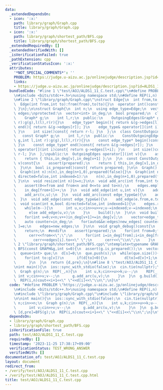 ```yaml
---
data:
  _extendedDependsOn:
  - icon: ':x:'
    path: library/graph/Graph.cpp
    title: library/graph/Graph.cpp
  - icon: ':x:'
    path: library/graph/shortest_path/BFS.cpp
    title: library/graph/shortest_path/BFS.cpp
  _extendedRequiredBy: []
  _extendedVerifiedWith: []
  _isVerificationFailed: true
  _pathExtension: cpp
  _verificationStatusIcon: ':x:'
  attributes:
    '*NOT_SPECIAL_COMMENTS*': ''
    PROBLEM: https://judge.u-aizu.ac.jp/onlinejudge/description.jsp?id=ALDS1_11_C
    links:
    - https://judge.u-aizu.ac.jp/onlinejudge/description.jsp?id=ALDS1_11_C
  bundledCode: "#line 1 \"test/AOJ/ALDS1_11_C.test.cpp\"\n#define PROBLEM \"https://judge.u-aizu.ac.jp/onlinejudge/description.jsp?id=ALDS1_11_C\"\
    \n#include <bits/stdc++.h>\nusing namespace std;\n#define REP(i,n) for(int i=0;i<(n);i++)\n\
    \n#line 2 \"library/graph/Graph.cpp\"\nstruct Edge{\n  int from,to;\n  Edge()=default;\n\
    \  Edge(int from,int to):from(from),to(to){}\n  operator int()const{ return to;\
    \ }\n};\n\nstruct Graph{\n  int n;\n  using edge_type=Edge;\n  vector<edge_type>\
    \ edges;\nprotected:\n  vector<int> in_deg;\n  bool prepared;\n  class OutgoingEdges{\n\
    \    Graph* g;\n    int l,r;\n  public:\n    OutgoingEdges(Graph* g,int l,int\
    \ r):g(g),l(l),r(r){}\n    edge_type* begin(){ return &(g->edges[l]); }\n    edge_type*\
    \ end(){ return &(g->edges[r]); }\n    edge_type& operator[](int i){ return g->edges[l+i];\
    \ }\n    int size()const{ return r-l; }\n  };\n  class ConstOutgoingEdges{\n \
    \   const Graph* g;\n    int l,r;\n  public:\n    ConstOutgoingEdges(const Graph*\
    \ g,int l,int r):g(g),l(l),r(r){}\n    const edge_type* begin()const{ return &(g->edges[l]);\
    \ }\n    const edge_type* end()const{ return &(g->edges[r]); }\n    const edge_type&\
    \ operator[](int i)const{ return g->edges[l+i]; }\n    int size()const{ return\
    \ r-l; }\n  };\npublic:\n  OutgoingEdges operator[](int v){\n    assert(prepared);\n\
    \    return { this,in_deg[v],in_deg[v+1] };\n  }\n  const ConstOutgoingEdges operator[](int\
    \ v)const{\n    assert(prepared);\n    return { this,in_deg[v],in_deg[v+1] };\n\
    \  }\n\n  bool is_prepared()const{ return prepared; }\n\n  Graph():n(0),in_deg(1,0),prepared(false){}\n\
    \  Graph(int n):n(n),in_deg(n+1,0),prepared(false){}\n  Graph(int n,int m,bool\
    \ directed=false,int indexed=1):\n    n(n),in_deg(n+1,0),prepared(false){ scan(m,directed,indexed);\
    \ }\n\n  void resize(int n){n=n;}\n\n  void add_arc(int from,int to){\n    assert(!prepared);\n\
    \    assert(0<=from and from<n and 0<=to and to<n);\n    edges.emplace_back(from,to);\n\
    \    in_deg[from+1]++;\n  }\n  void add_edge(int u,int v){\n    add_arc(u,v);\n\
    \    add_arc(v,u);\n  }\n  void add_arc(const edge_type&e){\n    add_arc(e.from,e.to);\n\
    \  }\n  void add_edge(const edge_type&e){\n    add_edge(e.from,e.to);\n  }\n\n\
    \  void scan(int m,bool directed=false,int indexed=1){\n    edges.reserve(directed?m:2*m);\n\
    \    while(m--){\n      int u,v;cin>>u>>v;u-=indexed;v-=indexed;\n      if(directed)add_arc(u,v);\n\
    \      else add_edge(u,v);\n    }\n    build();\n  }\n\n  void build(){\n    assert(!prepared);prepared=true;\n\
    \    for(int v=0;v<n;v++)in_deg[v+1]+=in_deg[v];\n    vector<edge_type> new_edges(in_deg.back());\n\
    \    auto counter=in_deg;\n    for(auto&&e:edges)new_edges[ counter[e.from]++\
    \ ]=e;\n    edges=new_edges;\n  }\n\n  void graph_debug()const{\n  #ifndef __LOCAL\n\
    \    return;\n  #endif\n    assert(prepared);\n    for(int from=0;from<n;from++){\n\
    \      cerr<<from<<\";\";\n      for(int i=in_deg[from];i<in_deg[from+1];i++)\n\
    \        cerr<<edges[i].to<<\" \";\n      cerr<<\"\\n\";\n    }\n  }\n};\n#line\
    \ 2 \"library/graph/shortest_path/BFS.cpp\"\ntemplate<typename GRAPH>\npair<vector<int>,vector<int>>\
    \ BFS(const GRAPH&g,int s=0){\n  assert(g.is_prepared());\n  vector<int> d(g.n,-1),pre(g.n,-1);\n\
    \  queue<int> que;\n  d[s]=0;\n  que.push(s);\n  while(que.size()){\n    int v=que.front();que.pop();\n\
    \    for(int to:g[v])\n      if(d[to]<0){\n        d[to]=d[v]+1;\n        que.push(to);\n\
    \      }\n  }\n  return {d,pre};\n}\n#line 8 \"test/AOJ/ALDS1_11_C.test.cpp\"\n\
    \nint main(){\n  ios::sync_with_stdio(false);\n  cin.tie(nullptr);\n\n  int n;cin>>n;\n\
    \  Graph g(n);\n  REP(_,n){\n    int u,k;cin>>u>>k;u--;\n    REP(_,k){\n     \
    \ int v;cin>>v;v--;\n      g.add_arc(u,v);\n    }\n  }\n  g.build();\n  auto [d,pre]=BFS(g);\n\
    \  REP(i,n)cout<<i+1<<\" \"<<d[i]<<\"\\n\";\n}\n"
  code: "#define PROBLEM \"https://judge.u-aizu.ac.jp/onlinejudge/description.jsp?id=ALDS1_11_C\"\
    \n#include <bits/stdc++.h>\nusing namespace std;\n#define REP(i,n) for(int i=0;i<(n);i++)\n\
    \n#include \"library/graph/Graph.cpp\"\n#include \"library/graph/shortest_path/BFS.cpp\"\
    \n\nint main(){\n  ios::sync_with_stdio(false);\n  cin.tie(nullptr);\n\n  int\
    \ n;cin>>n;\n  Graph g(n);\n  REP(_,n){\n    int u,k;cin>>u>>k;u--;\n    REP(_,k){\n\
    \      int v;cin>>v;v--;\n      g.add_arc(u,v);\n    }\n  }\n  g.build();\n  auto\
    \ [d,pre]=BFS(g);\n  REP(i,n)cout<<i+1<<\" \"<<d[i]<<\"\\n\";\n}\n"
  dependsOn:
  - library/graph/Graph.cpp
  - library/graph/shortest_path/BFS.cpp
  isVerificationFile: true
  path: test/AOJ/ALDS1_11_C.test.cpp
  requiredBy: []
  timestamp: '2023-11-25 17:38:17+09:00'
  verificationStatus: TEST_WRONG_ANSWER
  verifiedWith: []
documentation_of: test/AOJ/ALDS1_11_C.test.cpp
layout: document
redirect_from:
- /verify/test/AOJ/ALDS1_11_C.test.cpp
- /verify/test/AOJ/ALDS1_11_C.test.cpp.html
title: test/AOJ/ALDS1_11_C.test.cpp
---
```

